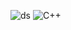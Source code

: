  ![ds](https://dcbadge.limes.pink/api/shield/1110652337250373695) ![C++](https://img.shields.io/badge/c++-%2300599C.svg?style=for-the-badge&logo=c%2B%2B&logoColor=white)
